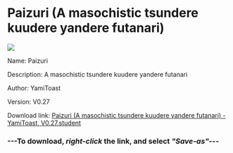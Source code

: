 # Paizuri (A masochistic tsundere kuudere yandere futanari)

<img src = "https://raw.githubusercontent.com/Arbiter1223/Koukou-Gurashi-Custom-Students/master/Students/Files/Paizuri%20(A%20masochistic%20tsundere%20kuudere%20yandere%20futanari).png">

Name: Paizuri

Description: A masochistic tsundere kuudere yandere futanari

Author: YamiToast

Version: V0.27

Download link: <a href="https://raw.githubusercontent.com/Arbiter1223/Koukou-Gurashi-Custom-Students/master/Students/Files/Paizuri%20(A%20masochistic%20tsundere%20kuudere%20yandere%20futanari)%20-%20YamiToast%2C%20V0.27.student">Paizuri (A masochistic tsundere kuudere yandere futanari) - YamiToast, V0.27.student</a>

### ---**To download, _right-click_ the link, and select _"Save-as"_**---

